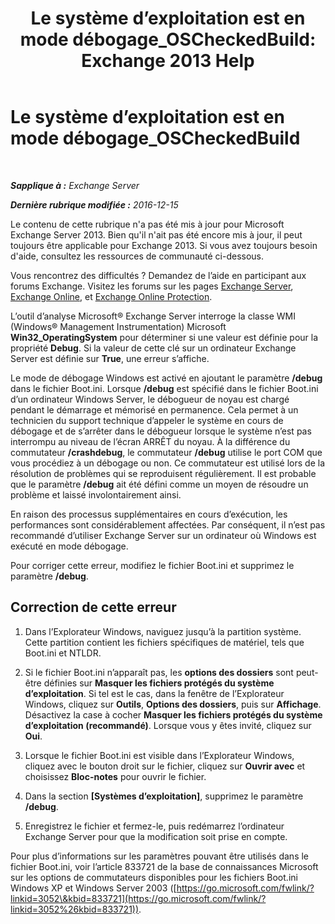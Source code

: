 ﻿---
title: 'Le système d’exploitation est en mode débogage_OSCheckedBuild: Exchange 2013 Help'
TOCTitle: Le système d’exploitation est en mode débogage_OSCheckedBuild
ms:assetid: 93a1380f-1388-494d-8f78-92dfefd069bd
ms:mtpsurl: https://technet.microsoft.com/fr-fr/library/ms.exch.setupreadiness.oscheckedbuild(v=EXCHG.150)
ms:contentKeyID: 50478714
ms.date: 04/24/2018
mtps_version: v=EXCHG.150
ms.translationtype: HT
---

# Le système d’exploitation est en mode débogage\_OSCheckedBuild

 

_**Sapplique à :** Exchange Server_

_**Dernière rubrique modifiée :** 2016-12-15_

Le contenu de cette rubrique n'a pas été mis à jour pour Microsoft Exchange Server 2013. Bien qu'il n'ait pas été encore mis à jour, il peut toujours être applicable pour Exchange 2013. Si vous avez toujours besoin d'aide, consultez les ressources de communauté ci-dessous.

Vous rencontrez des difficultés ? Demandez de l’aide en participant aux forums Exchange. Visitez les forums sur les pages [Exchange Server](https://go.microsoft.com/fwlink/p/?linkid=60612), [Exchange Online](https://go.microsoft.com/fwlink/p/?linkid=267542), et [Exchange Online Protection](https://go.microsoft.com/fwlink/p/?linkid=285351).

L’outil d’analyse Microsoft® Exchange Server interroge la classe WMI (Windows® Management Instrumentation) Microsoft **Win32\_OperatingSystem** pour déterminer si une valeur est définie pour la propriété **Debug**. Si la valeur de cette clé sur un ordinateur Exchange Server est définie sur **True**, une erreur s’affiche.

Le mode de débogage Windows est activé en ajoutant le paramètre **/debug** dans le fichier Boot.ini. Lorsque **/debug** est spécifié dans le fichier Boot.ini d’un ordinateur Windows Server, le débogueur de noyau est chargé pendant le démarrage et mémorisé en permanence. Cela permet à un technicien du support technique d’appeler le système en cours de débogage et de s’arrêter dans le débogueur lorsque le système n’est pas interrompu au niveau de l’écran ARRÊT du noyau. À la différence du commutateur **/crashdebug**, le commutateur **/debug** utilise le port COM que vous procédiez à un débogage ou non. Ce commutateur est utilisé lors de la résolution de problèmes qui se reproduisent régulièrement. Il est probable que le paramètre **/debug** ait été défini comme un moyen de résoudre un problème et laissé involontairement ainsi.

En raison des processus supplémentaires en cours d’exécution, les performances sont considérablement affectées. Par conséquent, il n’est pas recommandé d’utiliser Exchange Server sur un ordinateur où Windows est exécuté en mode débogage.

Pour corriger cette erreur, modifiez le fichier Boot.ini et supprimez le paramètre **/debug**.

## Correction de cette erreur

1.  Dans l’Explorateur Windows, naviguez jusqu’à la partition système. Cette partition contient les fichiers spécifiques de matériel, tels que Boot.ini et NTLDR.

2.  Si le fichier Boot.ini n’apparaît pas, les **options des dossiers** sont peut-être définies sur **Masquer les fichiers protégés du système d’exploitation**. Si tel est le cas, dans la fenêtre de l’Explorateur Windows, cliquez sur **Outils**, **Options des dossiers**, puis sur **Affichage**. Désactivez la case à cocher **Masquer les fichiers protégés du système d’exploitation (recommandé)**. Lorsque vous y êtes invité, cliquez sur **Oui**.

3.  Lorsque le fichier Boot.ini est visible dans l’Explorateur Windows, cliquez avec le bouton droit sur le fichier, cliquez sur **Ouvrir avec** et choisissez **Bloc-notes** pour ouvrir le fichier.

4.  Dans la section **\[Systèmes d’exploitation\]**, supprimez le paramètre **/debug**.

5.  Enregistrez le fichier et fermez-le, puis redémarrez l’ordinateur Exchange Server pour que la modification soit prise en compte.

Pour plus d’informations sur les paramètres pouvant être utilisés dans le fichier Boot.ini, voir l’article 833721 de la base de connaissances Microsoft sur les options de commutateurs disponibles pour les fichiers Boot.ini Windows XP et Windows Server 2003 ([https://go.microsoft.com/fwlink/?linkid=3052\&kbid=833721](https://go.microsoft.com/fwlink/?linkid=3052%26kbid=833721)).

